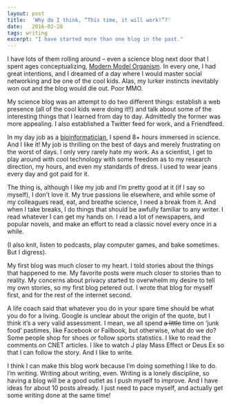 ```yaml
---
layout: post
title:  'Why do I think, “This time, it will work!”?'
date:   2016-02-28
tags: writing
excerpt: "I have started more than one blog in the past."
---
```



I have lots of them rolling
around – even a science blog next door that I spent ages conceptualizing, 
[Modern Model Organism](https://modernmodelorganism.wordpress.com/). In every
one, I had great intentions, and I dreamed of a day
where I would master social networking and be one of the cool kids. Alas, my
lurker instincts inevitably won out and the blog would die out. Poor MMO.

My science blog was an attempt to do two different things: establish a web
presence (all of the cool kids were doing it!!) and talk about some of the
interesting things that I learned from day to day. Admittedly the former was
more appealing. I also established a Twitter feed for work, and a Friendfeed.

In my day job as a
[bioinformatician](http://en.wikipedia.org/wiki/Bioinformatics), I spend 8+
hours immersed in science. And I
like it! My job is thrilling on the best of days and merely frustrating on the
worst of days. I only very rarely hate my work. As a scientist, I get to play
around with cool technology with some freedom as to my research direction, my
hours, and even my standards of dress. I used to wear jeans every day and got
paid for it.

The thing is, although I like my job and I’m pretty good at it (if I say so
myself), I don’t love it. My true passions lie elsewhere, and while some of my
colleagues read, eat, and breathe science, I need a break from it. And when I
take breaks, I do things that should be awfully familiar to any writer. I read
whatever I can get my hands on. I read a lot of newspapers, and popular novels,
and make an effort to read a classic novel every once in a while.

(I also knit, listen to podcasts, play computer games, and bake sometimes. But I
digress).

My first blog was much closer to my heart. I told stories about the things that
happened to me. My favorite posts were much closer to stories than to reality.
My concerns about privacy started to overwhelm my desire to tell my own stories,
so my first blog petered out. I wrote that blog for myself first, and for the
rest of the internet second.

A life coach said that whatever you do in your spare time should be what you do
for a living. Google is unclear about the origin of the quote, but I think it’s
a very valid assessment. I mean, we all spend ~~a little~~ time on ‘junk food’
pastimes, like Facebook or Failbook, but otherwise, what do we do? Some people
shop for shoes or follow sports statistics. I like to read the comments on CNET
articles. I like to watch J play Mass Effect or Deus Ex so that I can follow the
story. And I like to write.

I think I can make this blog work because I’m doing something I like to do. I’m
writing. Writing about writing, even. Writing is a lonely discipline, so having
a blog will be a good outlet as I push myself to improve. And I have ideas for
about 10 posts already. I just need to pace myself, and actually get some
writing done at the same time!

